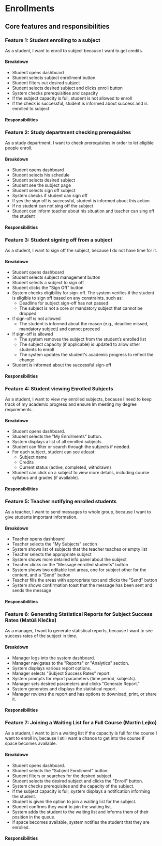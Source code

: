 # Enrollments

## Core features and responsibilities

### Feature 1: Student enrolling to a subject

As a student, I want to enroll to subject because I want to get credits.

#### Breakdown

- Student opens dashboard
- Student selects subject enrollment button
- Student filters out desired subject
- Student selects desired subject and clicks enroll button
- System checks prerequisities and capacity
- If the subject capacity is full, student is not allowed to enroll
- If the check is successful, student is informed about success and is enrolled to subject

#### Responsibilities

### Feature 2: Study department checking prerequisites

As a study department, I want to check prerequisites in order to let eligible people enroll.

#### Breakdown

- Student opens dashboard
- Student selects his schedule
- Student selects desired subject
- Student see the subject page
- Student selects sign off subject
- System checks if student can sign off
- If yes the sign off is successful, student is informed about this action
- If no student can not sing off the subject
- Student can inform teacher about his situation and teacher can sing off the student

#### Responsibilities


### Feature 3: Student signing off from a subject

As a student, I want to sign off the subject, because I do not have time for it.

#### Breakdown

- Student opens dashboard    
- Student selects subject management button 
- Student selects a subject to sign off 
- Student clicks the "Sign Off" button 
- System checks eligibility for sign-off. The system verifies if the student is eligible to sign off based on any constraints, such as:  
  - Deadline for subject sign-off has not passed
  - The subject is not a core or mandatory subject that cannot be dropped
- If sign-off is not allowed
  - The student is informed about the reason (e.g., deadline missed, mandatory subject) and cannot proceed
- If sign-off is allowed 
  - The system removes the subject from the student’s enrolled list
  - The subject capacity (if applicable) is updated to allow other students to enroll 
  - The system updates the student's academic progress to reflect the change
- Student is informed about the successful sign-off

#### Responsibilities


### Feature 4: Student viewing Enrolled Subjects

As a student, I want to view my enrolled subjects, because I need to keep track of my academic progress and ensure Im meeting my degree requirements.

#### Breakdown

- Student opens dashboard.
- Student selects the "My Enrollments" button.
- System displays a list of all enrolled subjects.
- Student can filter or search through the subjects if needed.
- For each subject, student can see atleast:
  - Subject name
  - Credits
  - Current status (active, completed, withdrawn)
- Student can click on a subject to view more details, including course syllabus and grades (if available).

#### Responsibilities

### Feature 5: Teacher notifying enrolled students

As a teacher, I want to send messages to whole group, because I want to give students important information.

#### Breakdown

- Teacher opens dashboard
- Teacher selects the "My Subjects" section
- System shows list of subjects that the teacher teaches or empty list
- Teacher selects the appropriate subject
- System shows more detailed info panel about the subject
- Teacher clicks on the "Message enrolled students" button
- System shows two editable text areas, one for subject other for the content, and a "Send" button
- Teacher fills the areas with appropriate text and clicks the "Send" button
- System shows confirmation toast that the message has been sent and sends the message

#### Responsibilities

### Feature 6: Generating Statistical Reports for Subject Success Rates (Matúš Klečka)

As a manager, I want to generate statistical reports, because I want to see success rates of the subject in time.

#### Breakdown

- Manager logs into the system dashboard.
- Manager navigates to the "Reports" or "Analytics" section.
- System displays various report options.
- Manager selects "Subject Success Rates" report.
- System prompts for report parameters (time period, subjects).
- Manager sets desired parameters and clicks "Generate Report."
- System generates and displays the statistical report.
- Manager reviews the report and has options to download, print, or share it.

#### Responsibilities

### Feature 7: Joining a Waiting List for a Full Course (Martin Lejko)

As a student, I want to join a waiting list if the capacity is full for the course I want to enroll in, because I still want a chance to get into the course if space becomes available.

#### Breakdown

- Student opens dashboard.
- Student selects the "Subject Enrollment" button.
- Student filters or searches for the desired subject.
- Student selects the desired subject and clicks the "Enroll" button.
- System checks prerequisites and the capacity of the subject.
- If the subject capacity is full, system displays a notification informing the student.
- Student is given the option to join a waiting list for the subject.
- Student confirms they want to join the waiting list.
- System adds the student to the waiting list and informs them of their position in the queue.
- If space becomes available, system notifies the student that they are enrolled.

#### Responsibilities

